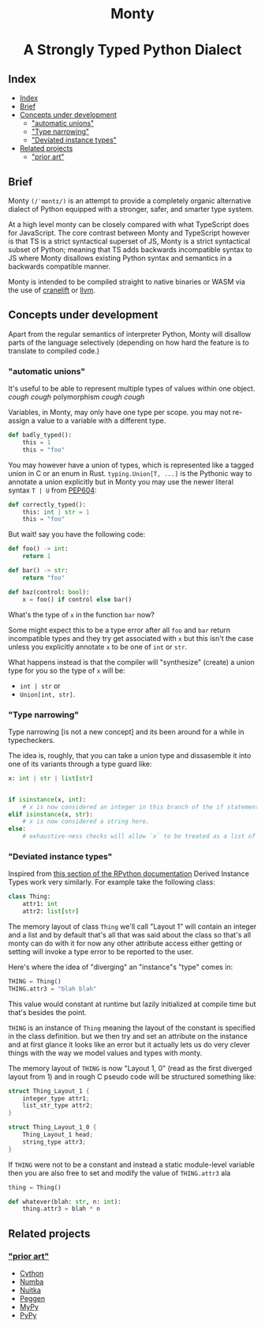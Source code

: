 <h1 align="center">Monty</h1>

<h1 align="center">A Strongly Typed Python Dialect</h1>

## Index

- [Index](#index)
- [Brief](#brief)
- [Concepts under development](#concepts-under-development)
  - ["automatic unions"](#automatic-unions)
  - ["Type narrowing"](#type-narrowing)
  - ["Deviated instance types"](#deviated-instance-types)
- [Related projects](#related-projects)
  - ["prior art"](#prior-art)

## Brief

Monty `(/ˈmɒntɪ/)` is an attempt to provide a completely organic alternative
dialect of Python equipped with a stronger, safer, and smarter type system.

At a high level monty can be closely compared with what TypeScript does for
JavaScript. The core contrast between Monty and TypeScript however is
that TS is a strict syntactical superset of JS, Monty is a strict syntactical
subset of Python; meaning that TS adds backwards incompatible syntax to JS
where Monty disallows existing Python syntax and semantics in a backwards
compatible manner.

Monty is intended to be compiled straight to native binaries or WASM via the
use of [cranelift] or [llvm].

## Concepts under development

Apart from the regular semantics of interpreter Python, Monty will disallow
parts of the language selectively (depending on how hard the feature is to
translate to compiled code.)

### "automatic unions"

It's useful to be able to represent multiple types of values within one object.
_cough cough_ polymorphism _cough cough_

Variables, in Monty, may only have one type per scope.
you may not re-assign a value to a variable with a different type.

```py
def badly_typed():
    this = 1
    this = "foo"
```

You may however have a union of types, which is represented like a tagged union
in C or an enum in Rust. `typing.Union[T, ...]` is the Pythonic way to annotate
a union explicitly but in Monty you may use the newer literal syntax `T | U` from
[PEP604]:

```py
def correctly_typed():
    this: int | str = 1
    this = "foo"
```

But wait! say you have the following code:

```py
def foo() -> int:
    return 1

def bar() -> str:
    return "foo"

def baz(control: bool):
    x = foo() if control else bar()
```

What's the type of `x` in the function `bar` now?

Some might expect this to be a type error after all `foo` and `bar` return
incompatible types and they try get associated with `x` but this isn't the case
unless you explicitly annotate `x` to be one of `int` or `str`.

What happens instead is that the compiler will "synthesize" (create) a union
type for you so the type of `x` will be:

 * `int | str` or
 * `Union[int, str]`.

### "Type narrowing"

Type narrowing [is not a new concept] and its been around for a while in typecheckers.

The idea is, roughly, that you can take a union type and dissasemble it into one of its
variants through a type guard like:

```py
x: int | str | list[str]


if isinstance(x, int):
    # x is now considered an integer in this branch of the if statement
elif isinstance(x, str):
    # x is now considered a string here.
else:
    # exhaustive-ness checks will allow `x` to be treated as a list of strings here.
```

### "Deviated instance types"

Inspired from [this section of the RPython documentation][rpython-instances] Derived Instance Types
work very similarly. For example take the following class:

```py
class Thing:
    attr1: int
    attr2: list[str]
```

The memory layout of class `Thing` we'll call "Layout 1" will contain an integer and a list and by default
that's all that was said about the class so that's all monty can do with it for now any other attribute access
either getting or setting will invoke a type error to be reported to the user.

Here's where the idea of "diverging" an "instance"s "type" comes in:

```py
THING = Thing()
THING.attr3 = "blah blah"
```

This value would constant at runtime but lazily initialized at compile time but that's besides the point.

`THING` is an instance of `Thing` meaning the layout of the constant is specified in the class definition.
but we then try and set an attribute on the instance and at first glance it looks like an error but it actually
lets us do very clever things with the way we model values and types with monty.

The memory layout of `THING` is now "Layout 1, 0" (read as the first diverged layout from 1) and in rough
C pseudo code will be structured something like:

```c
struct Thing_Layout_1 {
    integer_type attr1;
    list_str_type attr2; 
}

struct Thing_Layout_1_0 {
    Thing_Layout_1 head;
    string_type attr3;
}
```

If `THING` were not to be a constant and instead a static module-level variable then you
are also free to set and modify the value of `THING.attr3` ala

```py
thing = Thing()

def whatever(blah: str, n: int):
    thing.attr3 = blah * n
```

## Related projects

### ["prior art"](https://github.com/rust-lang/rfcs/blob/master/text/2333-prior-art.md)

- [Cython](https://github.com/cython/cython)
- [Numba](https://github.com/numba/numba)
- [Nuitka](https://github.com/Nuitka/Nuitka)
- [Peggen](https://github.com/gvanrossum/pegen)
- [MyPy](https://github.com/python/mypy)
- [PyPy](https://foss.heptapod.net/pypy/pypy)

[cranelift]: https://github.com/bytecodealliance/wasmtime/tree/main/cranelift
[llvm]: https://llvm.org/

[PEP604]: https://www.python.org/dev/peps/pep-0604/

[rpython-instances]: https://rpython.readthedocs.io/en/latest/translation.html#user-defined-classes-and-instances

